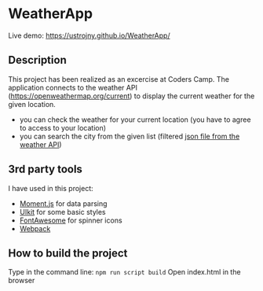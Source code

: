 # WeatherApp
Live demo: https://ustrojny.github.io/WeatherApp/
## Description
This project has been realized as an excercise at Coders Camp.
The application connects to the weather API (https://openweathermap.org/current) to display the current weather for the given location.
- you can check the weather for your current location (you have to agree to access to your location)
- you can search the city from the given list (filtered [json file from the weather API](http://bulk.openweathermap.org/sample/))
## 3rd party tools
I have used in this project:
- [Moment.js](https://momentjs.com/guides/) for data parsing
- [UIkit](https://getuikit.com/) for some basic styles
- [FontAwesome](https://fontawesome.com/) for spinner icons
- [Webpack](https://webpack.js.org/) 
## How to build the project
Type in the command line: `npm run script build`
Open index.html in the browser

